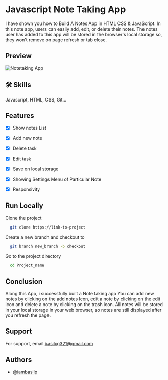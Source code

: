 
# Javascript Note Taking App

I have shown you how to Build A Notes App in HTML CSS & JavaScript. In this note app, users can easily add, edit, or delete their notes. The notes user has added to this app will be stored in the browser's local storage so, they won't remove on page refresh or tab close.


## Preview

![Notetaking App](https://i.ibb.co/0X04CWW/Screenshot-104.png)


## 🛠 Skills
Javascript, HTML, CSS, Git...


## Features
- [x] Show notes List
- [x] Add new note
- [x] Delete task
- [x] Edit task
- [x] Save on local storage
- [x] Showing Settings Menu of Particular Note
- [x] Responsivity


## Run Locally

Clone the project

```bash
  git clone https://link-to-project
```
Create a new branch and checkout to

```bash
  git branch new_branch -b checkout
```

Go to the project directory

```bash
  cd Project_name
```



## Conclusion
Along this App, i successfully built a Note taking app You can add new notes by clicking on the add notes Icon, edit a note by clicking on the edit icon and delete a note by clicking on the trash icon. All notes will be stored in your local storage in your web browser, so notes are still displayed after you refresh the page.

## Support

For support, email basilxg321@gmail.com 


## Authors

- [@iambasilp](https://www.github.com/iambasilp)

